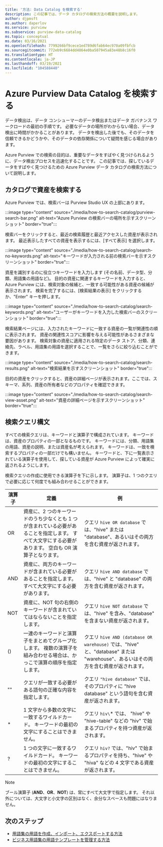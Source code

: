 ```yaml
---
title: '方法: Data Catalog を検索する'
description: この記事では、データ カタログの検索方法の概要を説明します。
author: djpmsft
ms.author: daperlov
ms.service: purview
ms.subservice: purview-data-catalog
ms.topic: conceptual
ms.date: 03/16/2021
ms.openlocfilehash: 7799266bf9cece1ed789d6fab64ec970a09fbfcb
ms.sourcegitcommit: 772eb9c6684dd4864e0ba507945a83e48b8c16f0
ms.translationtype: HT
ms.contentlocale: ja-JP
ms.lasthandoff: 03/19/2021
ms.locfileid: "104588440"
---
```

# <a name="search-the-azure-purview-data-catalog"></a>Azure Purview Data Catalog を検索する

データ検出は、データ コンシューマーのデータ検出またはデータ ガバナンス ワークロードの最初の手順です。 必要なデータの場所がわからない場合、データ検出に時間がかかることがあります。 データを検出した後でも、そのデータを信頼できるかどうかや、そのデータの依存関係について疑問を感じる場合があります。

Azure Purview での検索の目的は、重要なデータをすばやく見つけられるように、データ検出プロセスを迅速化することです。 この記事では、探しているデータをすばやく見つけるための Azure Purview データ カタログの検索方法について説明します。

## <a name="search-the-catalog-for-assets"></a>カタログで資産を検索する

Azure Purview では、検索バーは Purview Studio UX の上部にあります。

:::image type="content" source="./media/how-to-search-catalog/purview-search-bar.png" alt-text="Azure Purview の検索バーの場所を示すスクリーンショット" border="true":::

検索バーをクリックすると、最近の検索履歴と最近アクセスした資産が表示されます。 最近表示したすべての資産を表示するには、[すべて表示] を選択します。

:::image type="content" source="./media/how-to-search-catalog/search-no-keywords.png" alt-text="キーワードが入力される前の検索バーを示すスクリーンショット" border="true":::

資産を識別するのに役立つキーワードを入力します (その名前、データ型、分類、用語集の用語など)。 目的の資産に関連するキーワードを入力すると、Azure Purview には、検索対象の候補と、一致する可能性がある資産の候補が表示されます。 検索を完了するには、[検索結果の表示] をクリックするか、"Enter" キーを押します。

:::image type="content" source="./media/how-to-search-catalog/search-keywords.png" alt-text="ユーザーがキーワードを入力した検索バーのスクリーンショット" border="true":::

検索結果ページには、入力されたキーワードに一致する資産の一覧が関連性の順に表示されます。 資産の関連性スコアに影響を与える可能性があるさまざまな要因があります。 検索対象の資産に適用される特定のデータ ストア、分類、連絡先、ラベル、用語集の用語を選択することで、一覧をさらに絞り込むことができます。

:::image type="content" source="./media/how-to-search-catalog/search-results.png" alt-text="検索結果を示すスクリーンショット" border="true":::

 目的の資産をクリックすると、資産の詳細ページが表示されます。ここでは、スキーマ、系列、資産の所有者などのプロパティを確認できます。

:::image type="content" source="./media/how-to-search-catalog/search-view-asset.png" alt-text="資産の詳細ページを示すスクリーンショット" border="true":::

## <a name="search-query-syntax"></a>検索クエリ構文

すべての検索クエリは、キーワードと演算子で構成されています。 キーワードは、資産のプロパティの一部となるものです。 キーワードには、分類、用語集の用語、資産の説明、または資産名が考えられます。 キーワードは、一致を検索するプロパティの一部だけでも構いません。 キーワードと、下に一覧表示されている演算子を使用して、探している資産が Azure Purview によって確実に返されるようにします。 

検索クエリの作成に使用できる演算子を下に示します。 演算子は、1 つのクエリで必要に応じて何度でも組み合わせることができます。

| 演算子 | 定義 | 例 |
| -------- | ---------- | ------- |
| OR | 資産に、2 つのキーワードのうち少なくとも 1 つが含まれている必要があることを指定します。 すべて大文字にする必要があります。 空白も OR 演算子となります。  | クエリ `hive OR database` では、"hive" または "database"、あるいはその両方を含む資産が返されます。 |
| AND | 資産に、両方のキーワードが含まれている必要があることを指定します。 すべて大文字にする必要があります。 | クエリ `hive AND database` では、"hive" と "database" の両方を含む資産が返されます。 |
| NOT | 資産に、NOT 句の右側のキーワードが含まれていてはならないことを指定します。 | クエリ `hive NOT database` では、"hive" を含み、"database" を含まない資産が返されます。 |
| () | 一連のキーワードと演算子をまとめてグループ化します。 複数の演算子を組み合わせる場合は、かっこで演算の順序を指定します。 | クエリ `hive AND (database OR warehouse)` では、"hive" と、"database" または "warehouse"、あるいはその両方を含む資産が返されます。 |
| "" | クエリが一致する必要がある語句の正確な内容を指定します。 | クエリ `"hive database"` では、そのプロパティに "hive database" という語句を含む資産が返されます。 |
| * | 1 文字から多数の文字に一致するワイルドカード。 キーワードの最初の文字にすることはできません。 | クエリ `hiv\`* では、 "hive" や "hive-table" などの "hiv" で始まるプロパティを持つ資産が返されます。 |
| ? | 1 つの文字に一致するワイルドカード。 キーワードの最初の文字にすることはできません。 | クエリ `hiv?` では、"hiv" で始まるプロパティを持ち、"hive" や "hiva" などの 4 文字である資産が返されます。 |

> [!Note]
> ブール演算子 (**AND**、**OR**、**NOT**) は、常にすべて大文字で指定します。 それ以外については、大文字と小文字の区別はなく、余分なスペースも問題にはなりません。

## <a name="next-steps"></a>次のステップ

- [用語集の用語を作成、インポート、エクスポートする方法](how-to-create-import-export-glossary.md)
- [ビジネス用語集の用語テンプレートを管理する方法](how-to-manage-term-templates.md)

